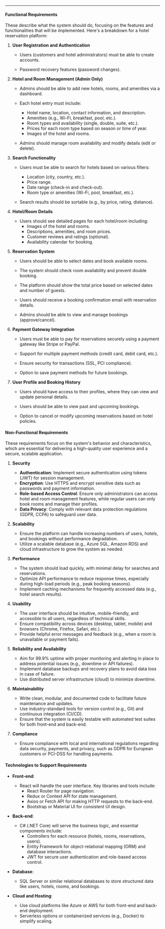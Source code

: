 ___
#### **Functional Requirements**

These describe what the system should do, focusing on the features and functionalities that will be implemented. Here's a breakdown for a hotel reservation platform:

1. **User Registration and Authentication**

    - Users (customers and hotel administrators) must be able to create accounts.

    - Password recovery features (password changes).
    
2. **Hotel and Room Management (Admin Only)**

    - Admins should be able to add new hotels, rooms, and amenities via a dashboard.

    - Each hotel entry must include:
        - Hotel name, location, contact information, and description.
        - Amenities (e.g., Wi-Fi, breakfast, pool, etc.).
        - Room types and availability (single, double, suite, etc.).
        - Prices for each room type based on season or time of year.
        - Images of the hotel and rooms.

    - Admins should manage room availability and modify details (edit or delete).
    
3. **Search Functionality**

    - Users must be able to search for hotels based on various filters:
        - Location (city, country, etc.).
        - Price range.
        - Date range (check-in and check-out).
        - Room type or amenities (Wi-Fi, pool, breakfast, etc.).

    - Search results should be sortable (e.g., by price, rating, distance).
    
4. **Hotel/Room Details**

    - Users should see detailed pages for each hotel/room including:
        - Images of the hotel and rooms.
        - Descriptions, amenities, and room prices.
        - Customer reviews and ratings (optional).
        - Availability calendar for booking.
    
5. **Reservation System**

    - Users should be able to select dates and book available rooms.

    - The system should check room availability and prevent double booking.

    - The platform should show the total price based on selected dates and number of guests.

    - Users should receive a booking confirmation email with reservation details.

    - Admins should be able to view and manage bookings (approve/cancel).
    
6. **Payment Gateway Integration**

    - Users must be able to pay for reservations securely using a payment gateway like Stripe or PayPal.
    
    - Support for multiple payment methods (credit card, debit card, etc.).
    
    - Ensure security for transactions (SSL, PCI compliance).
    
    - Option to save payment methods for future bookings.
    
7. **User Profile and Booking History**

    - Users should have access to their profiles, where they can view and update personal details.
    
    - Users should be able to view past and upcoming bookings.
    
    - Option to cancel or modify upcoming reservations based on hotel policies.

#### **Non-Functional Requirements**

These requirements focus on the system's behavior and characteristics, which are essential for delivering a high-quality user experience and a secure, scalable application.

1. **Security**

    - **Authentication**: Implement secure authentication using tokens (JWT) for session management.
    - **Encryption**: Use HTTPS and encrypt sensitive data such as passwords and payment information.
    - **Role-based Access Control**: Ensure only administrators can access hotel and room management features, while regular users can only book rooms and manage their profiles.
    - **Data Privacy**: Comply with relevant data protection regulations (GDPR, CCPA) to safeguard user data.
    
2. **Scalability**

    - Ensure the platform can handle increasing numbers of users, hotels, and bookings without performance degradation.
    - Utilize a scalable database (e.g., Azure SQL, Amazon RDS) and cloud infrastructure to grow the system as needed.
    
3. **Performance**

    - The system should load quickly, with minimal delay for searches and reservations.
    - Optimize API performance to reduce response times, especially during high-load periods (e.g., peak booking seasons).
    - Implement caching mechanisms for frequently accessed data (e.g., hotel search results).
    
4. **Usability**

    - The user interface should be intuitive, mobile-friendly, and accessible to all users, regardless of technical skills.
    - Ensure compatibility across devices (desktop, tablet, mobile) and browsers (Chrome, Firefox, Safari, etc.).
    - Provide helpful error messages and feedback (e.g., when a room is unavailable or payment fails).
    
5. **Reliability and Availability**

    - Aim for 99.9% uptime with proper monitoring and alerting in place to address potential issues (e.g., downtime or API failures).
    - Implement database backups and recovery plans to avoid data loss in case of failure.
    - Use distributed server infrastructure (cloud) to minimize downtime.
    
6. **Maintainability**

    - Write clean, modular, and documented code to facilitate future maintenance and updates.
    - Use industry-standard tools for version control (e.g., Git) and continuous integration (CI/CD).
    - Ensure that the system is easily testable with automated test suites for both front-end and back-end.
    
7. **Compliance**

    - Ensure compliance with local and international regulations regarding data security, payments, and privacy, such as GDPR for European customers or PCI-DSS for handling payments.

#### **Technologies to Support Requirements**

- **Front-end**: 

	- React will handle the user interface. Key libraries and tools include:
	    - React Router for page navigation.
	    - Redux or Context API for state management.
	    - Axios or Fetch API for making HTTP requests to the back-end.
	    - Bootstrap or Material UI for consistent UI design.
    
- **Back-end**: 

	- C# (.NET Core) will serve the business logic, and essential components include:
	    - Controllers for each resource (hotels, rooms, reservations, users).
	    - Entity Framework for object-relational mapping (ORM) and database interactions.
	    - JWT for secure user authentication and role-based access control.
    
- **Database**: 

	- SQL Server or similar relational databases to store structured data like users, hotels, rooms, and bookings.
    
- **Cloud and Hosting**:

    - Use cloud platforms like Azure or AWS for both front-end and back-end deployment.
    - Serverless options or containerized services (e.g., Docker) to simplify scaling.